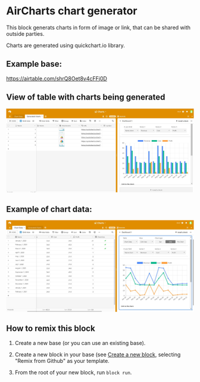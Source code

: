 # AirCharts chart generator

This block generats charts in form of image or link, that can be shared with outside parties. 

Charts are generated using quickchart.io library.

## Example base:

https://airtable.com/shrQ8Oet8v4cFFj0D


## View of table with charts being generated
![link](media/Generated%20charts.JPG)

## Example of chart data:
![link](media/Chart%20data.JPG)

## How to remix this block

1. Create a new base (or you can use an existing base).

2. Create a new block in your base (see [Create a new block](https://airtable.com/developers/blocks/guides/hello-world-tutorial#create-a-new-block),
   selecting "Remix from Github" as your template.

3. From the root of your new block, run `block run`.
